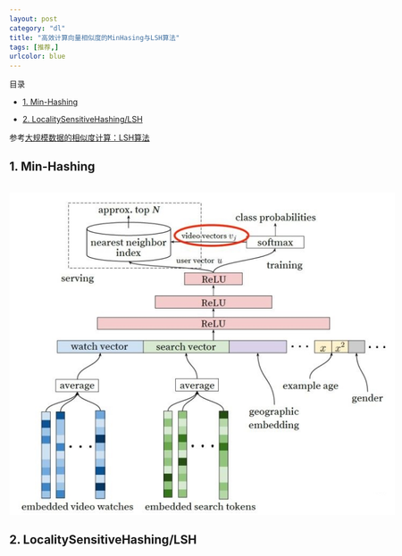 ```yaml
---
layout: post
category: "dl"
title: "高效计算向量相似度的MinHasing与LSH算法"
tags: [推荐,]
urlcolor: blue
---
```


目录

<!-- TOC -->

- [1. Min-Hashing](#1-Min-Hashing)

- [2. LocalitySensitiveHashing/LSH](#2-LocalitySensitiveHashing/LSH)

<!-- /TOC -->

参考[大规模数据的相似度计算：LSH算法](https://zhuanlan.zhihu.com/p/46164294)

## 1. Min-Hashing

<html>
<br/>
<img src='/assets/youtube-dnn-recall.png' style='max-height:578px;max-width:690px;'/>
<br/>
</html>

## 2. LocalitySensitiveHashing/LSH